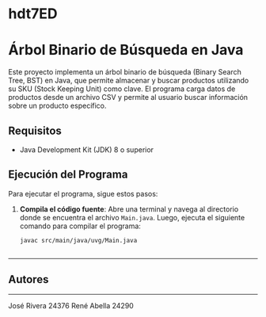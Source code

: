 # hdt7ED

# Árbol Binario de Búsqueda en Java

Este proyecto implementa un árbol binario de búsqueda (Binary Search Tree, BST) en Java, que permite almacenar y buscar productos utilizando su SKU (Stock Keeping Unit) como clave. El programa carga datos de productos desde un archivo CSV y permite al usuario buscar información sobre un producto específico.

## Requisitos

- Java Development Kit (JDK) 8 o superior

## Ejecución del Programa

Para ejecutar el programa, sigue estos pasos:

1. **Compila el código fuente**:
   Abre una terminal y navega al directorio donde se encuentra el archivo `Main.java`. Luego, ejecuta el siguiente comando para compilar el programa:


   ```bash
   javac src/main/java/uvg/Main.java


   
_________________________________________________________________________________________________________________________________________________________________________
## Autores 
_________________________________________________________________________________________________________________________________________________________________________
José Rivera 24376
René Abella 24290
